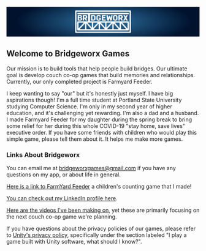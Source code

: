 ![Bridgeworx Logo](/BridgeworxLogo.png)

## Welcome to Bridgeworx Games

Our mission is to build tools that help people build bridges. Our ultimate goal is develop couch co-op games that build memories and relationships. Currently, our only completed project is Farmyard Feeder.

I keep wanting to say "our" but it's honestly just myself. I have big aspirations though! I'm a full time student at Portland State University studying Computer Science. I'm only in my second year of higher education, and it's challenging yet rewarding. I'm also a dad and a husband. I made Farmyard Feeder for my daughter during the spring break to bring some relief for her during this whole COVID-19 "stay home, save lives" executive order. If you have some friends with children who would play this simple game, please tell them about it. It helps me make more games.

### Links About Bridgeworx

You can email me at bridgeworxgames@gmail.com if you have any questions on my app, or about life in general.

[Here is a link to FarmYard Feeder](https://apps.apple.com/us/app/farmyard-feeder/id1505114076) a children's counting game that I made!

[You can check out my LinkedIn profile here](https://www.linkedin.com/in/william-mcintosh-7a080351/).

[Here are the videos I've been making on](https://www.youtube.com/channel/UC4FZcQOejhSe9MbgDCo7dpg/videos?view_as=subscriber), yet these are primarily focusing on the next couch co-op game we're planning.

If you have questions about the privacy policies of our games, please refer to [Unity's privacy policy](https://unity3d.com/legal/privacy-policy), specifically under the section labeled "I play a game built with Unity software, what should I know?".
